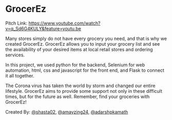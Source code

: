 # GrocerEz

Pitch Link: https://www.youtube.com/watch?v=q_Sd6G4KULY&feature=youtu.be

Many stores simply do not have every grocery you need, and that is why we created GrocerEz. GrocerEz allows you to input your grocery list and see the availability of your desired items at local retail stores and ordering services.

In this project, we used python for the backend, Selenium for web automation, html, css and javascript for the front end, and Flask to connect it all together.

The Corona virus has taken the world by storm and changed our entire lifestyle. GrocerEz aims to provide some support not only in these difficult times, but for the future as well. Remember, find your groceries with GrocerEz!


Created By:
[@shasta02](https://github.com/shasta02),
[@amayzing24](https://github.com/Amayzing24),
[@adarshpkamath](https://github.com/adarshpkamath)
